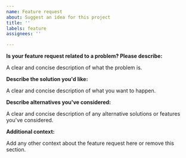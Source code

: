 ```yaml
---
name: Feature request
about: Suggest an idea for this project
title: ''
labels: feature
assignees: ''

---
```


**Is your feature request related to a problem? Please describe:**

A clear and concise description of what the problem is.

**Describe the solution you'd like:**

A clear and concise description of what you want to happen.

**Describe alternatives you've considered:**

A clear and concise description of any alternative solutions or features you've considered.

**Additional context:**

Add any other context about the feature request here or remove this section.
